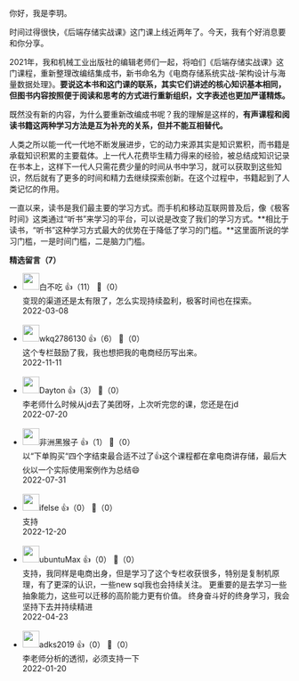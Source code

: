 你好，我是李玥。

时间过得很快，《后端存储实战课》这门课上线近两年了。今天，我有个好消息要和你分享。

2021年，我和机械工业出版社的编辑老师们一起，将咱们《后端存储实战课》这门课程，重新整理改编结集成书，新书命名为《电商存储系统实战-架构设计与海量数据处理》。**要说这本书和这门课的联系，其实它们讲述的核心知识基本相同，但图书内容按照便于阅读和思考的方式进行重新组织，文字表述也更加严谨精炼。**

既然没有新的内容，为什么要重新改编成书呢？我的理解是这样的，**有声课程和阅读书籍这两种学习方法是互为补充的关系，但并不能互相替代。**

人类之所以能一代一代地不断发展进步，它的动力来源其实是知识累积，而书籍是承载知识积累的主要载体。上一代人花费毕生精力得来的经验，被总结成知识记录在书本上，这样下一代人只需花费少量的时间从书中学习，就可以获取到这些知识，然后就有了更多的时间和精力去继续探索创新。在这个过程中，书籍起到了人类记忆的作用。

一直以来，读书是我们最主要的学习方式。而手机和移动互联网普及后，像《极客时间》这类通过“听书”来学习的平台，可以说是改变了我们的学习方式。**相比于读书，“听书”这种学习方式最大的优势在于降低了学习的门槛。**这里面所说的学习门槛，一是时间门槛，二是脑力门槛。
<div><strong>精选留言（7）</strong></div><ul>
<li><img src="https://static001.geekbang.org/account/avatar/00/0f/c5/6a/7f858f1f.jpg" width="30px"><span>白不吃</span> 👍（11） 💬（0）<div>变现的渠道还是太有限了，怎么实现持续盈利，极客时间也在探索。</div>2022-03-08</li><br/><li><img src="https://static001.geekbang.org/account/avatar/00/13/2d/75/e7c29de4.jpg" width="30px"><span>wkq2786130</span> 👍（6） 💬（0）<div>这个专栏鼓励了我，我也想把我的电商经历写出来。</div>2022-11-11</li><br/><li><img src="https://static001.geekbang.org/account/avatar/00/13/e2/c0/bf8764b5.jpg" width="30px"><span>Dayton</span> 👍（3） 💬（0）<div>李老师什么时候从jd去了美团呀，上次听完您的课，您还是在jd</div>2022-07-20</li><br/><li><img src="https://static001.geekbang.org/account/avatar/00/28/47/6c/78184d19.jpg" width="30px"><span>非洲黑猴子</span> 👍（1） 💬（0）<div>以“下单购买“四个字结束最合适不过了👍这个课程都在拿电商讲存储，最后大伙以一个实际使用案例作为总结😄</div>2022-07-31</li><br/><li><img src="https://static001.geekbang.org/account/avatar/00/26/eb/d7/90391376.jpg" width="30px"><span>ifelse</span> 👍（0） 💬（0）<div>支持</div>2022-12-20</li><br/><li><img src="https://static001.geekbang.org/account/avatar/00/25/35/a9/5f309b81.jpg" width="30px"><span>ubuntuMax</span> 👍（0） 💬（0）<div>支持，我同样是电商出身，但是学习了这个专栏收获很多，特别是复制机原理，有了更深的认识，一些new sql我也会持续关注。
更重要的是去学习一些抽象能力，这些可以迁移的高阶能力更有价值。
终身奋斗好的终身学习，我会坚持下去并持续精进</div>2022-04-23</li><br/><li><img src="https://thirdwx.qlogo.cn/mmopen/vi_32/Q0j4TwGTfTIfoR84icWSHH7VQ7AsQ0wzH4ZdNITwEyLdJ9976nsweCng9m1Xl58FX78W9383U7U70ULFbhC9r5g/132" width="30px"><span>adks2019</span> 👍（0） 💬（0）<div>李老师分析的透彻，必须支持一下</div>2022-01-20</li><br/>
</ul>